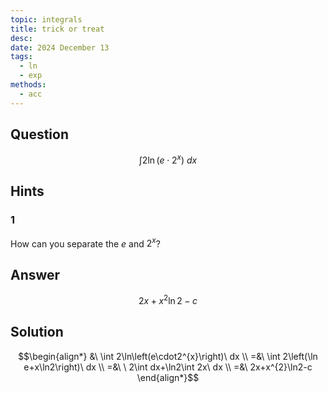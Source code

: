 ```yaml
---
topic: integrals
title: trick or treat
desc: 
date: 2024 December 13
tags:
  - ln
  - exp
methods:
  - acc
---
```



## Question
```math
\int 2\ln\left(e\cdot2^{x}\right)\ dx
```


## Hints

### 1
How can you separate the $e$ and $2^x$?


## Answer
```math
2x+x^{2}\ln2-c
```


## Solution

```math
\begin{align*}
  &\ \int 2\ln\left(e\cdot2^{x}\right)\ dx
  \\ =&\ \int 2\left(\ln e+x\ln2\right)\ dx
  \\ =&\ \ 2\int dx+\ln2\int 2x\ dx
  \\ =&\ 2x+x^{2}\ln2-c
\end{align*}
```
